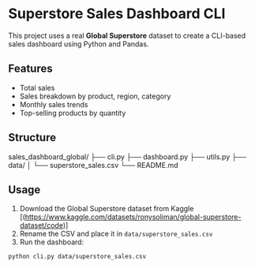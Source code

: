 # Superstore Sales Dashboard CLI

This project uses a real **Global Superstore** dataset to create a CLI-based sales dashboard using Python and Pandas.

## Features

- Total sales
- Sales breakdown by product, region, category
- Monthly sales trends
- Top-selling products by quantity

## Structure

sales_dashboard_global/
├── cli.py
├── dashboard.py
├── utils.py
├── data/
│ └── superstore_sales.csv
└── README.md


## Usage

1. Download the Global Superstore dataset from Kaggle [(https://www.kaggle.com/datasets/ronysoliman/global-superstore-dataset/code)]
2. Rename the CSV and place it in `data/superstore_sales.csv`  
3. Run the dashboard:

```bash
python cli.py data/superstore_sales.csv
